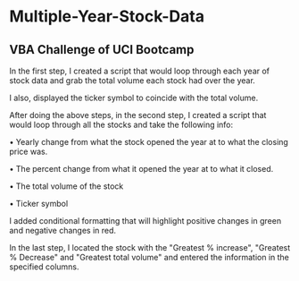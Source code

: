 # Multiple-Year-Stock-Data
## VBA Challenge of UCI Bootcamp

In the first step, I created a script that would loop through each year of stock data and grab the total volume each stock had over the year.

I also, displayed the ticker symbol to coincide with the total volume.

After doing the above steps, in the second step, I created a script that would loop through all the stocks and take the following info:

•	Yearly change from what the stock opened the year at to what the closing price was.

•	The percent change from what it opened the year at to what it closed.

•	The total volume of the stock

•	Ticker symbol


I added conditional formatting that will highlight positive changes in green and negative changes in red.

In the last step, I located the stock with the "Greatest % increase", "Greatest % Decrease" and "Greatest total volume" and entered the information in the specified columns.









